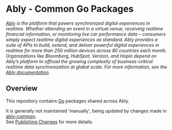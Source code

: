 # Ably - Common Go Packages

_[Ably](https://ably.com) is the platform that powers synchronized digital experiences in realtime. Whether attending an event in a virtual venue, receiving realtime financial information, or monitoring live car performance data – consumers simply expect realtime digital experiences as standard. Ably provides a suite of APIs to build, extend, and deliver powerful digital experiences in realtime for more than 250 million devices across 80 countries each month. Organizations like Bloomberg, HubSpot, Verizon, and Hopin depend on Ably’s platform to offload the growing complexity of business-critical realtime data synchronization at global scale. For more information, see the [Ably documentation](https://ably.com/documentation)._

## Overview

This repository contains [Go](https://golang.org/) packages shared across Ably.

It is generally not maintained 'manually', being updated by changes made in [ably-common](https://github.com/ably/ably-common/).  
See [Publishing Changes](https://github.com/ably/ably-common/tree/main/protocol#publishing-changes) for more details.
